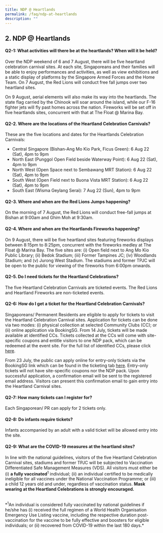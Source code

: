 ```yaml
---
title: NDP @ Heartlands
permalink: /faq/ndp-at-heartlands
description: ""
---
```

## 2. NDP @ Heartlands

#### Q2-1: What activities will there be at the heartlands? When will it be held?

Over the NDP weekend of 6 and 7 August, there will be five heartland celebration carnival sites. At each site, Singaporeans and their families will be able to enjoy performances and activities, as well as view exhibitions and a static display of platforms by the Singapore Armed Forces and the Home Team. On 7 August, the Red Lions will conduct free fall jumps over two heartland sites.

On 9 August, aerial elements will also make its way into the heartlands. The state flag carried by the Chinook will soar around the island, while our F-16 fighter jets will fly past homes across the nation. Fireworks will be set off in five heartlands sites, concurrent with that at The Float @ Marina Bay.


#### Q2-2. Where are the locations of the Heartland Celebration Carnivals?
These are the five locations and dates for the Heartlands Celebration Carnivals:

* Central Singapore (Bishan-Ang Mo Kio Park, Ficus Green): 6 Aug 22 (Sat), 4pm to 9pm
* North East (Punggol Open Field beside Waterway Point): 6 Aug 22 (Sat), 4pm to 9pm
* North West (Open Space next to Sembawang MRT Station): 6 Aug 22 (Sat), 4pm to 9pm
* South West (Open Field next to Buona Vista MRT Station): 6 Aug 22 (Sat), 4pm to 9pm
*	South East (Wisma Geylang Serai): 7 Aug 22 (Sun), 4pm to 9pm

#### Q2-3. Where and when are the Red Lions Jumps happening?

On the morning of 7 August, the Red Lions will conduct free-fall jumps at Bishan at 9:00am and Ghim Moh at 9:30am. 


#### Q2-4. Where and when are the Heartlands Fireworks happening?
On 9 August, there will be five heartland sites featuring fireworks displays between 8:15pm to 8:25pm, concurrent with the fireworks medley at The Float @ Marina Bay. The five sites are: (i) Open field next to Ang Mo Kio Public Library; (ii) Bedok Stadium; (iii) Former Tampines JC; (iv) Woodlands Stadium; and (v) Jurong West Stadium. The stadiums and former TPJC will be open to the public for viewing of the fireworks from 6:00pm onwards.

#### Q2-5. Do I need tickets for the Heartland Celebrations?

The five Heartland Celebration Carnivals are ticketed events. The Red Lions and Heartland Fireworks are non-ticketed events. 

#### Q2-6: How do I get a ticket for the Heartland Celebration Carnivals?
Singaporeans/ Permanent Residents are eligible to apply for tickets to visit the Heartland Celebration Carnival sites. Application for tickets can be done via two modes: (i) physical collection at selected Community Clubs (CC); or (ii) online application via BookingSG. From 14 July, tickets will be made available at identified CCs. Tickets collected at the CCs will come with site-specific coupons and entitle visitors to one NDP pack, which can be redeemed at the event site. For the full list of identified CCs, please click <a href="/files/Ticket Collection CCs.pdf" target="_blank">here</a>. 

From 23 July, the public can apply online for entry-only tickets via the BookingSG link which can be found in the ticketing tab <a href="ticketing/heartlands" target="_blank">here</a>. Entry-only tickets will not have site-specific coupons nor the NDP pack. Upon successful application, a confirmation email will be sent to the registered email address. Visitors can present this confirmation email to gain entry into the Heartland Carnival sites. 


#### Q2-7: How many tickets can I register for?
Each Singaporean/ PR can apply for 2 tickets only.

#### Q2-8: Do infants require tickets?
Infants accompanied by an adult with a valid ticket will be allowed entry into the site.  

#### Q2-9: What are the COVID-19 measures at the heartland sites?
In line with the national guidelines, visitors of the five Heartland Celebration Carnival sites, stadiums and former TPJC will be subjected to Vaccination Differentiated Safe Management Measures (VDS). All visitors must either be (i) **a fully vaccinated**<sup>1</sup>  individual; (ii) an individual certified to be medically ineligible for all vaccines under the National Vaccination Programme; or (iii) a child 12 years old and under, regardless of vaccination status. **Mask wearing at the Heartland Celebrations is strongly encouraged.**

<br>
*<sup>1</sup>An individual is considered fully vaccinated by national guidelines if he/she has (i) received the full regimen of a World Health Organisation Emergency Use Listing vaccine, including the respective duration post-vaccination for the vaccine to be fully effective and boosters for eligible individuals; or (ii) recovered from COVID-19 within the last 180 days.*